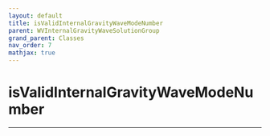 ```yaml
---
layout: default
title: isValidInternalGravityWaveModeNumber
parent: WVInternalGravityWaveSolutionGroup
grand_parent: Classes
nav_order: 7
mathjax: true
---
```


#  isValidInternalGravityWaveModeNumber




---

